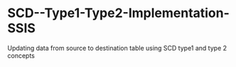 # SCD--Type1-Type2-Implementation-SSIS
Updating data from source to destination table using SCD type1 and type 2 concepts
